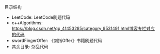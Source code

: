 目录结构
* LeetCode: LeetCode刷题代码
* c++Algorithms: https://blog.csdn.net/qq_41453285/category_9531491.html博客专栏对应的代码
* swordFingerOffer: 《剑指Offer》书籍刷题代码
* 其余目录: 杂乱代码
